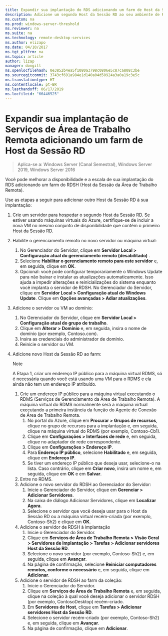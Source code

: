 ```yaml
---
title: Expandir sua implantação do RDS adicionando um farm de Host da Sessão RD
description: Adicione um segundo Host da Sessão RD ao seu ambiente de RDS.
ms.custom: na
ms.prod: windows-server-threshold
ms.reviewer: na
ms.suite: na
ms.technology: remote-desktop-services
ms.author: elizapo
ms.date: 04/10/2017
ms.tgt_pltfrm: na
ms.topic: article
author: lizap
manager: dongill
ms.openlocfilehash: 0e3852b4ea5f1080a3798c0806e5c87ca808c3be
ms.sourcegitcommit: 3743cf691a984e1d140a04d50924a3a0a19c3e5c
ms.translationtype: HT
ms.contentlocale: pt-BR
ms.lasthandoff: 06/17/2019
ms.locfileid: "66446525"
---
```

# <a name="scale-out-your-remote-desktop-services-deployment-by-adding-an-rd-session-host-farm"></a>Expandir sua implantação de Serviços de Área de Trabalho Remota adicionando um farm de Host da Sessão RD

>Aplica-se a: Windows Server (Canal Semestral), Windows Server 2019, Windows Server 2016

Você pode melhorar a disponibilidade e a escala de sua implantação do RDS adicionando um farm do RDSH (Host da Sessão da Área de Trabalho Remota).   
  
 
Use as etapas a seguir para adicionar outro Host da Sessão RD à sua implantação:  
  
1. Crie um servidor para hospedar o segundo Host da Sessão RD. Se estiver usando máquinas virtuais do Azure, certifique-se de incluir a nova VM no mesmo conjunto de disponibilidade que contém o primeiro Host da Sessão RD.
2. Habilite o gerenciamento remoto no novo servidor ou máquina virtual:
   1. No Gerenciador do Servidor, clique em **Servidor Local > Configuração atual do gerenciamento remoto (desabilitado)** . 
   2. Selecione **Habilitar o gerenciamento remoto para este servidor** e, em seguida, clique em **OK**. 
   3. Opcional: você pode configurar temporariamente o Windows Update para não baixar e instalar as atualizações automaticamente. Isso ajuda a impedir alterações e reinicializações do sistema enquanto você implanta o servidor de RDSH. No Gerenciador do Servidor, clique em **Servidor Local > Configuração atual do Windows Update**. Clique em **Opções avançadas > Adiar atualizações**. 
3. Adicione o servidor ou VM ao domínio:
   1. No Gerenciador do Servidor, clique em **Servidor Local > Configuração atual do grupo de trabalho**. 
   2. Clique em **Alterar > Domínio** e, em seguida, insira o nome de domínio (por exemplo, Contoso.com). 
   3. Insira as credenciais do administrador de domínio. 
   4. Reinicie o servidor ou VM.
4. Adicione novo Host da Sessão RD ao farm:
   >[!NOTE] 
   > A Etapa 1, criar um endereço IP público para a máquina virtual RDMS, só é necessária quando você está usando uma VM para o RDMS e ela ainda não tem um endereço IP atribuído.
   
   1. Crie um endereço IP público para a máquina virtual executando o RDMS (Serviços de Gerenciamento da Área de Trabalho Remota). A máquina virtual do RDMS normalmente será a máquina virtual executando a primeira instância da função do Agente de Conexão de Área de Trabalho Remota.  
       1. No portal do Azure, clique em **Procurar > Grupos de recursos**, clique no grupo de recursos para a implantação e, em seguida, clique na máquina virtual do RDMS (por exemplo, Contoso-Cb1).  
       2. Clique em **Configurações > Interfaces de rede** e, em seguida, clique no adaptador de rede correspondente.   
       3. Clique em **Configurações > Endereço IP**.
       4. Para **Endereço IP público**, selecione **Habilitado** e, em seguida, clique em **Endereço IP**.   
       5. Se tiver um endereço IP público que deseja usar, selecione-o na lista. Caso contrário, clique em **Criar novo**, insira um nome e, em seguida, clique em **OK** e em **Salvar**.   
   2. Entre no RDMS.
   3. Adicione o novo servidor do RDSH ao Gerenciador do Servidor:   
       1. Inicie o Gerenciador do Servidor, clique em **Gerenciar > Adicionar Servidores**.   
       2. Na caixa de diálogo Adicionar Servidores, clique em **Localizar Agora**.   
       3. Selecione o servidor que você deseja usar para o Host da Sessão RD ou a máquina virtual recém-criada (por exemplo, Contoso-Sh2) e clique em **OK**.
   4. Adicione o servidor de RDSH à implantação
       1. Inicie o Gerenciador do Servidor.  
       2. Clique em **Serviços de Área de Trabalho Remota > Visão Geral > Servidores de Implantação > Tarefas > Adicionar servidores Host da Sessão RD**.   
       3. Selecione o novo servidor (por exemplo, Contoso-Sh2) e, em seguida, clique em **Avançar**.  
       4. Na página de confirmação, selecione **Reiniciar computadores remotos, conforme o necessário** e, em seguida, clique em **Adicionar**.   
   5. Adicione o servidor de RDSH ao farm da coleção:
       1. Inicie o Gerenciador do Servidor.   
       2. Clique em **Serviços de Área de Trabalho Remota** e, em seguida, clique na coleção à qual você deseja adicionar o servidor RDSH (por exemplo, ContosoDesktop) recém-criado.   
       3. Em **Servidores de Host**, clique em **Tarefas > Adicionar servidores Host da Sessão RD**.   
       4. Selecione o servidor recém-criado (por exemplo, Contoso-Sh2) e, em seguida, clique em **Avançar**.   
       5. Na página de confirmação, clique em **Adicionar**.   

